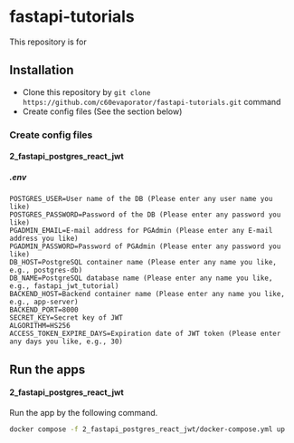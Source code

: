 # fastapi-tutorials

This repository is for 

## Installation

- Clone this repository by `git clone https://github.com/c60evaporator/fastapi-tutorials.git` command
- Create config files (See the section below)

### Create config files

#### 2_fastapi_postgres_react_jwt

##### .env

```.env
POSTGRES_USER=User name of the DB (Please enter any user name you like)
POSTGRES_PASSWORD=Password of the DB (Please enter any password you like)
PGADMIN_EMAIL=E-mail address for PGAdmin (Please enter any E-mail address you like)
PGADMIN_PASSWORD=Password of PGAdmin (Please enter any password you like)
DB_HOST=PostgreSQL container name (Please enter any name you like, e.g., postgres-db)
DB_NAME=PostgreSQL database name (Please enter any name you like, e.g., fastapi_jwt_tutorial)
BACKEND_HOST=Backend container name (Please enter any name you like, e.g., app-server)
BACKEND_PORT=8000
SECRET_KEY=Secret key of JWT
ALGORITHM=HS256
ACCESS_TOKEN_EXPIRE_DAYS=Expiration date of JWT token (Please enter any days you like, e.g., 30)
```

## Run the apps

#### 2_fastapi_postgres_react_jwt

Run the app by the following command.

```bash
docker compose -f 2_fastapi_postgres_react_jwt/docker-compose.yml up
```
